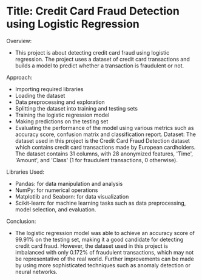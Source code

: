 # Title: Credit Card Fraud Detection using Logistic Regression

Overview:
- This project is about detecting credit card fraud using logistic regression. The project uses a dataset of credit card transactions and builds a model to predict whether a transaction is fraudulent or not.

Approach:

- Importing required libraries
- Loading the dataset
- Data preprocessing and exploration
- Splitting the dataset into training and testing sets
- Training the logistic regression model
- Making predictions on the testing set
- Evaluating the performance of the model using various metrics such as accuracy score, confusion matrix and classification report.
Dataset:
The dataset used in this project is the Credit Card Fraud Detection dataset which contains credit card transactions made by European cardholders. The dataset contains 31 columns, with 28 anonymized features, 'Time', 'Amount', and 'Class' (1 for fraudulent transactions, 0 otherwise).

Libraries Used:

- Pandas: for data manipulation and analysis
- NumPy: for numerical operations
- Matplotlib and Seaborn: for data visualization
- Scikit-learn: for machine learning tasks such as data preprocessing, model selection, and evaluation.

Conclusion:
- The logistic regression model was able to achieve an accuracy score of 99.91% on the testing set, making it a good candidate for detecting credit card fraud. However, the dataset used in this project is imbalanced with only 0.172% of fraudulent transactions, which may not be representative of the real world. Further improvements can be made by using more sophisticated techniques such as anomaly detection or neural networks.
